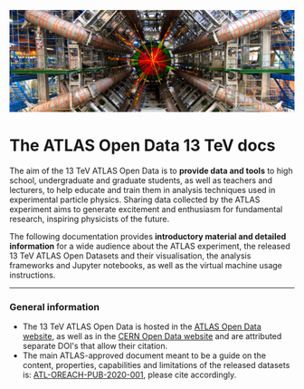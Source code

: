 <div align="center">

![Alt text](../images/detector_background.png)

</div>


# **The ATLAS Open Data 13 TeV docs**

The aim of the 13 TeV ATLAS Open Data is to **provide data and tools** to high school, undergraduate and graduate students, as well as teachers and lecturers, to help educate and train them in analysis techniques used in experimental particle physics. Sharing data collected by the ATLAS experiment aims to generate excitement and enthusiasm for fundamental research, inspiring physicists of the future.

The following documentation provides **introductory material and detailed information** for a wide audience about the ATLAS experiment, the released 13 TeV ATLAS Open Datasets and their visualisation, the analysis frameworks and Jupyter notebooks, as well as the virtual machine usage instructions.

---

### General information

+ The 13 TeV ATLAS Open Data is hosted in the [ATLAS Open Data website](http://opendata.atlas.cern), as well as in the [CERN Open Data website](http://opendata.cern.ch/) and are attributed separate DOI's that allow their citation.
+ The main ATLAS-approved document meant to be a guide on the content, properties, capabilities and limitations of the released datasets is: [ATL-OREACH-PUB-2020-001](https://cds.cern.ch/record/2707171), please cite accordingly.


